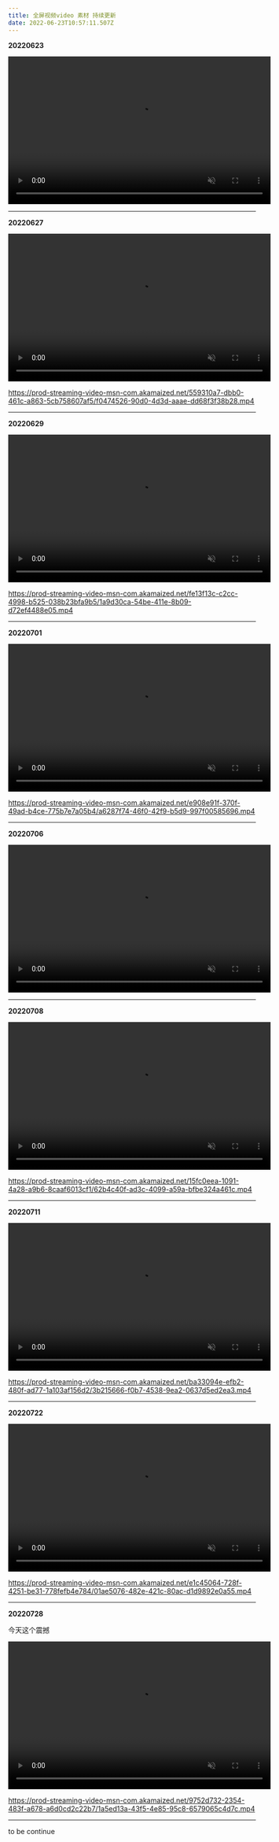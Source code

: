 ```yaml
---
title: 全屏视频video 素材 持续更新
date: 2022-06-23T10:57:11.507Z
---
```

**20220623**

<video width="534" height="300" muted loop="loop" controls>
	<source src="/images/5b67fae0-b0ee-4b37-94aa-0b2ac26385ed.mp4" type="video/mp4"></source>
</video>

- - -

**20220627**

<video width="534" height="300" muted loop="loop" controls>
	<source src="/images/f0474526-90d0-4d3d-aaae-dd68f3f38b28.mp4" type="video/mp4"></source>
</video>

https://prod-streaming-video-msn-com.akamaized.net/559310a7-dbb0-461c-a863-5cb758607af5/f0474526-90d0-4d3d-aaae-dd68f3f38b28.mp4

- - -

**20220629**

<video width="534" height="300" muted loop="loop" controls>
	<source src="/images/日出.mp4" type="video/mp4"></source>
</video>

https://prod-streaming-video-msn-com.akamaized.net/fe13f13c-c2cc-4998-b525-038b23bfa9b5/1a9d30ca-54be-411e-8b09-d72ef4488e05.mp4

- - -

**20220701**

<video width="534" height="300" muted loop="loop" controls>
	<source src="/images/wave.mp4" type="video/mp4"></source>
</video>

https://prod-streaming-video-msn-com.akamaized.net/e908e91f-370f-49ad-b4ce-775b7e7a05b4/a6287f74-46f0-42f9-b5d9-997f00585696.mp4

- - -

**20220706**

<video width="534" height="300" muted loop="loop" controls>
	<source src="/images/星空.mp4" type="video/mp4"></source>
</video>

- - -

**20220708**

<video width="534" height="300" muted loop="loop" controls>
	<source src="/images/fflow.mp4" type="video/mp4"></source>
</video>

https://prod-streaming-video-msn-com.akamaized.net/15fc0eea-1091-4a28-a9b6-8caaf6013cf1/62b4c40f-ad3c-4099-a59a-bfbe324a461c.mp4

- - -

**20220711**

<video width="534" height="300" muted loop="loop" controls>
	<source src="/images/fuji.mp4" type="video/mp4"></source>
</video>

https://prod-streaming-video-msn-com.akamaized.net/ba33094e-efb2-480f-ad77-1a103af156d2/3b215666-f0b7-4538-9ea2-0637d5ed2ea3.mp4

- - -

**20220722**

<video width="534" height="300" muted loop="loop" controls>
	<source src="/images/dam.mp4" type="video/mp4"></source>
</video>

https://prod-streaming-video-msn-com.akamaized.net/e1c45064-728f-4251-be31-778fefb4e784/01ae5076-482e-421c-80ac-d1d9892e0a55.mp4

- - -

**20220728**

今天这个震撼

<video width="534" height="300" muted loop="loop" controls>
	<source src="/images/earth.mp4" type="video/mp4"></source>
</video>

https://prod-streaming-video-msn-com.akamaized.net/9752d732-2354-483f-a678-a6d0cd2c22b7/1a5ed13a-43f5-4e85-95c8-6579065c4d7c.mp4

- - -

to be continue